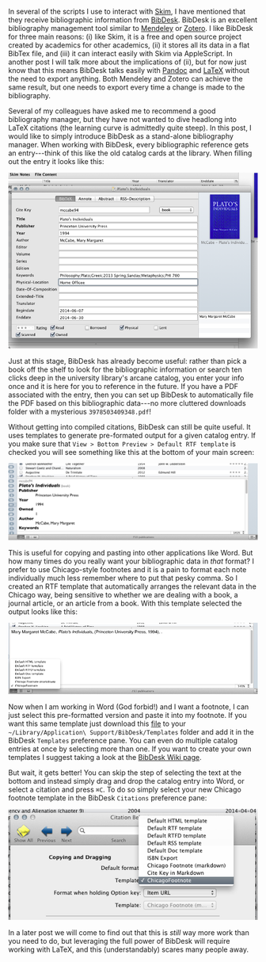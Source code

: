 In several of the scripts I use to interact with [Skim], I have mentioned that they receive bibliographic information from [BibDesk].  BibDesk is an excellent bibliography management tool similar to [Mendeley] or [Zotero].  I like BibDesk for three main reasons: (i) like Skim, it is a free and open source project created by academics for other academics, (ii) it stores all its data in a flat BibTex file, and (iii) it can interact easily with Skim via AppleScript.  In another post I will talk more about the implications of (ii), but for now just know that this means BibDesk talks easily with [Pandoc] and [LaTeX] without the need to export anything.  Both Mendeley and Zotero can achieve the same result, but one needs to export every time a change is made to the bibliography.

Several of my colleagues have asked me to recommend a good bibliography manager, but they have not wanted to dive headlong into LaTeX citations (the learning curve is admittedly quite steep).  In this post, I would like to simply introduce BibDesk as a stand-alone bibliography manager.  When working with BibDesk, every bibliographic reference gets an entry---think of this like the old catalog cards at the library.  When filling out the entry it looks like this:

![BibDesk Catalog Entry](/images/Screen2014-07-081.png)

Just at this stage, BibDesk has already become useful: rather than pick a book off the shelf to look for the bibliographic information or search ten clicks deep in the university library's arcane catalog, you enter your info once and it is here for you to reference in the future.  If you have a PDF associated with the entry, then you can set up BibDesk to automatically file the PDF based on this bibliographic data---no more cluttered downloads folder with a mysterious `3978503409348.pdf`!

Without getting into compiled citations, BibDesk can still be quite useful.  It uses templates to generate pre-formated output for a given catalog entry.  If you make sure that `View > Bottom Preview > Default RTF template` is checked you will see something like this at the bottom of your main screen:

![BibDesk default RTF template](/images/Screen2014-07-082.png)

This is useful for copying and pasting into other applications like Word.  But how many times do you really want your bibliographic data in *that* format?  I prefer to use Chicago-style footnotes and it is a pain to format each note individually much less remember where to put that pesky comma.  So I created an RTF template that automatically arranges the relevant data in the Chicago way, being sensitive to whether we are dealing with a book, a journal article, or an article from a book.  With this template selected the output looks like this:

![My Chicago Footnote Template in BibDesk](/images/Screen2014-07-083.png)

Now when I am working in Word (God forbid!) and I want a footnote, I can just select this pre-formatted version and paste it into my footnote.  If you want this same template just download this [file] to your `~/Library/Application\ Support/BibDesk/Templates` folder and add it in the BibDesk `Templates` preference pane.  You can even do multiple catalog entries at once by selecting more than one.  If you want to create your own templates I suggest taking a look at the [BibDesk Wiki page].

But wait, it gets better!  You can skip the step of selecting the text at the bottom and instead simply drag and drop the catalog entry into Word, or select a citation and press `⌘C`.  To do so simply select your new Chicago footnote template in the BibDesk `Citations` preference pane:

![BibDesk Preference Pane Citations](/images/Screen2014-07-084.png)

In a later post we will come to find out that this is *still* way more work than you need to do, but leveraging the full power of BibDesk will require working with LaTeX, and this (understandably) scares many people away.


[BibDesk Wiki page]: https://sourceforge.net/p/bibdesk/wiki/Templates/
[file]:     /files/ChicagoFootnote.rtf
[LaTeX]:    http://www.latex-project.org
[Pandoc]:   http://johnmacfarlane.net/pandoc/
[Zotero]:   https://www.zotero.org
[Mendeley]: http://www.mendeley.com
[Skim]:     http://skim-app.sourceforge.net/
[BibDesk]:  http://bibdesk.sourceforge.net


